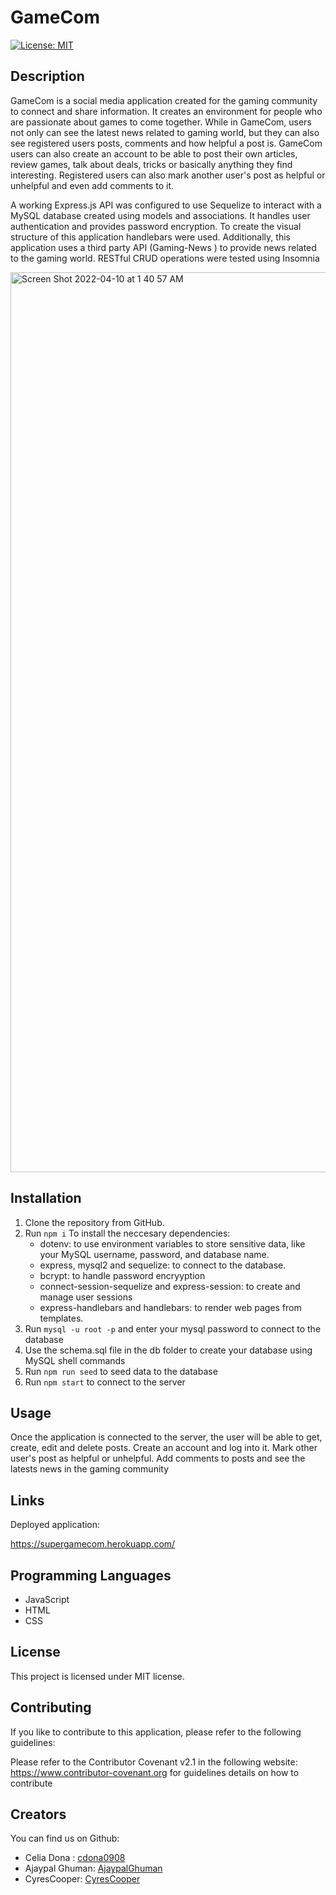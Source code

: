 # GameCom

[![License: MIT](https://img.shields.io/badge/License-MIT-yellow.svg)](https://opensource.org/licenses/MIT)

## Description

GameCom is a social media application created for the gaming community to connect and share information. It creates an environment for people who are passionate about games to come together. While in GameCom, users not only can see the latest news related to gaming world, but they can also see registered users posts, comments and how helpful a post is.
GameCom users can also create an account to be able to post their own articles, review games, talk about deals, tricks or basically anything they find interesting. Registered users can also mark another user's post as helpful or unhelpful and even add comments to it.

A working Express.js API was configured to use Sequelize to interact with a MySQL database created using models and associations. It handles user authentication and provides password encryption. To create the visual structure of this application handlebars were used. Additionally, this application uses a third party API (Gaming-News ) to provide news related to the gaming world. RESTful CRUD operations were tested using Insomnia

<img width="1440" alt="Screen Shot 2022-04-10 at 1 40 57 AM" src="https://user-images.githubusercontent.com/95589049/162603155-60609a0a-5618-4aee-b543-0021c0d883b6.png">


## Installation

1. Clone the repository from GitHub. 
2. Run `npm i`  To install the neccesary dependencies:
   - dotenv: to use environment variables to store sensitive data, like your MySQL username, password, and database name.
   - express, mysql2 and sequelize: to connect to the database.
   - bcrypt: to handle password encryyption
   - connect-session-sequelize and express-session: to create and manage user sessions
   - express-handlebars and handlebars: to render web pages from templates.
3. Run `mysql -u root -p` and enter your mysql password to connect to the database
4. Use the schema.sql file in the db folder to create your database using MySQL shell commands
5. Run `npm run seed` to seed data to the database
6. Run `npm start` to connect to the server 

## Usage  

Once the application is connected to the server, the user will be able to get, create, edit and delete posts. Create an account and log into it. Mark other user's post as helpful or unhelpful. Add comments to posts and see the latests news in the gaming community

## Links

Deployed application:

https://supergamecom.herokuapp.com/

## Programming Languages

  * JavaScript
  * HTML
  * CSS

## License

  This project is licensed under MIT license. 

## Contributing
  
  If you like to contribute to this application, please refer to the following guidelines:

  Please refer to the Contributor Covenant v2.1 in the following  website: https://www.contributor-covenant.org for guidelines details on how to contribute

## Creators

You can find us on Github:

* Celia Dona : [cdona0908](https://github.com/cdona0908) <br>
* Ajaypal Ghuman: [AjaypalGhuman](https://github.com/AjaypalGhuman) <br>
* CyresCooper: [CyresCooper](https://github.com/CyresCooper) <br>

